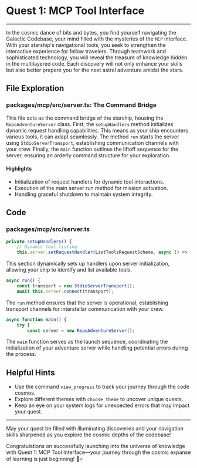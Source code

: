 # Quest 1: MCP Tool Interface
---
In the cosmic dance of bits and bytes, you find yourself navigating the Galactic Codebase, your mind filled with the mysteries of the `MCP` interface. With your starship's navigational tools, you seek to strengthen the interactive experience for fellow travelers. Through teamwork and sophisticated technology, you will reveal the treasure of knowledge hidden in the multilayered code. Each discovery will not only enhance your skills but also better prepare you for the next astral adventure amidst the stars.

## File Exploration
### packages/mcp/src/server.ts: The Command Bridge
This file acts as the command bridge of the starship, housing the `RepoAdventureServer` class. First, the `setupHandlers` method initializes dynamic request handling capabilities. This means as your ship encounters various tools, it can adapt seamlessly. The method `run` starts the server using `StdioServerTransport`, establishing communication channels with your crew. Finally, the `main` function outlines the liftoff sequence for the server, ensuring an orderly command structure for your exploration.

#### Highlights
- Initialization of request handlers for dynamic tool interactions.
- Execution of the main server run method for mission activation.
- Handling graceful shutdown to maintain system integrity.

## Code
### packages/mcp/src/server.ts
```typescript
private setupHandlers() {
    // Dynamic tool listing
    this.server.setRequestHandler(ListToolsRequestSchema, async () => {
```
This section dynamically sets up handlers upon server initialization, allowing your ship to identify and list available tools.

```typescript
async run() {
    const transport = new StdioServerTransport();
    await this.server.connect(transport);
```
The `run` method ensures that the server is operational, establishing transport channels for interstellar communication with your crew.

```typescript
async function main() {
    try {
        const server = new RepoAdventureServer();
```
The `main` function serves as the launch sequence, coordinating the initialization of your adventure server while handling potential errors during the process.

## Helpful Hints
- Use the command `view_progress` to track your journey through the code cosmos.
- Explore different themes with `choose_theme` to uncover unique quests.
- Keep an eye on your system logs for unexpected errors that may impact your quest.

---
May your quest be filled with illuminating discoveries and your navigation skills sharpened as you explore the cosmic depths of the codebase!

Congratulations on successfully launching into the universe of knowledge with Quest 1: MCP Tool Interface—your journey through the cosmic expanse of learning is just beginning! 🚀⭐